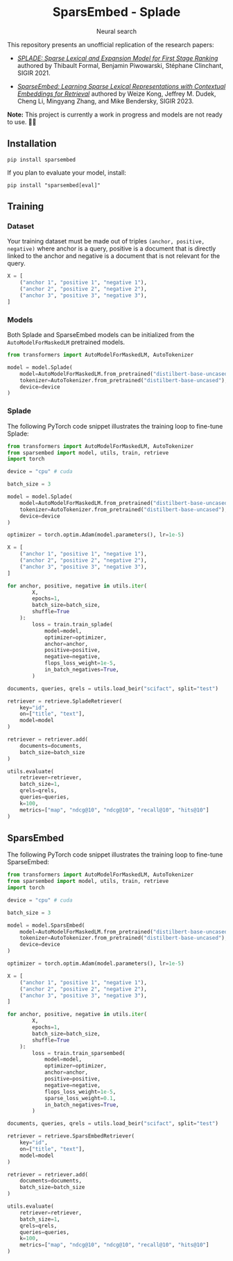 <div align="center">
  <h1>SparsEmbed - Splade</h1>
  <p>Neural search</p>
</div>

This repository presents an unofficial replication of the research papers:

- *[SPLADE: Sparse Lexical and Expansion Model for First Stage Ranking](https://arxiv.org/abs/2107.05720)* authored by Thibault Formal, Benjamin Piwowarski, Stéphane Clinchant, SIGIR 2021.

- *[SparseEmbed: Learning Sparse Lexical Representations with Contextual Embeddings for Retrieval](https://research.google/pubs/pub52289/)* authored by Weize Kong, Jeffrey M. Dudek, Cheng Li, Mingyang Zhang, and Mike Bendersky, SIGIR 2023.

**Note:** This project is currently a work in progress and models are not ready to use. 🔨🧹

## Installation

```
pip install sparsembed
```

If you plan to evaluate your model, install:

```
pip install "sparsembed[eval]"
```

## Training

### Dataset

Your training dataset must be made out of triples `(anchor, positive, negative)` where anchor is a query, positive is a document that is directly linked to the anchor and negative is a document that is not relevant for the query.

```python
X = [
    ("anchor 1", "positive 1", "negative 1"),
    ("anchor 2", "positive 2", "negative 2"),
    ("anchor 3", "positive 3", "negative 3"),
]
```

### Models

Both Splade and SparseEmbed models can be initialized from the `AutoModelForMaskedLM` pretrained models.

```python
from transformers import AutoModelForMaskedLM, AutoTokenizer

model = model.Splade(
    model=AutoModelForMaskedLM.from_pretrained("distilbert-base-uncased").to(device),
    tokenizer=AutoTokenizer.from_pretrained("distilbert-base-uncased"),
    device=device
)
```

### Splade

The following PyTorch code snippet illustrates the training loop to fine-tune Splade:

```python
from transformers import AutoModelForMaskedLM, AutoTokenizer
from sparsembed import model, utils, train, retrieve
import torch

device = "cpu" # cuda

batch_size = 3

model = model.Splade(
    model=AutoModelForMaskedLM.from_pretrained("distilbert-base-uncased").to(device),
    tokenizer=AutoTokenizer.from_pretrained("distilbert-base-uncased"),
    device=device
)

optimizer = torch.optim.Adam(model.parameters(), lr=1e-5)

X = [
    ("anchor 1", "positive 1", "negative 1"),
    ("anchor 2", "positive 2", "negative 2"),
    ("anchor 3", "positive 3", "negative 3"),
]

for anchor, positive, negative in utils.iter(
        X,
        epochs=1,
        batch_size=batch_size,
        shuffle=True
    ):
        loss = train.train_splade(
            model=model,
            optimizer=optimizer,
            anchor=anchor,
            positive=positive,
            negative=negative,
            flops_loss_weight=1e-5,
            in_batch_negatives=True,
        )

documents, queries, qrels = utils.load_beir("scifact", split="test")

retriever = retrieve.SpladeRetriever(
    key="id",
    on=["title", "text"],
    model=model
)

retriever = retriever.add(
    documents=documents,
    batch_size=batch_size
)

utils.evaluate(
    retriever=retriever,
    batch_size=1,
    qrels=qrels,
    queries=queries,
    k=100,
    metrics=["map", "ndcg@10", "ndcg@10", "recall@10", "hits@10"]
)
```

## SparsEmbed

The following PyTorch code snippet illustrates the training loop to fine-tune SparseEmbed:

```python
from transformers import AutoModelForMaskedLM, AutoTokenizer
from sparsembed import model, utils, train, retrieve
import torch

device = "cpu" # cuda

batch_size = 3

model = model.SparsEmbed(
    model=AutoModelForMaskedLM.from_pretrained("distilbert-base-uncased").to(device),
    tokenizer=AutoTokenizer.from_pretrained("distilbert-base-uncased"),
    device=device
)

optimizer = torch.optim.Adam(model.parameters(), lr=1e-5)

X = [
    ("anchor 1", "positive 1", "negative 1"),
    ("anchor 2", "positive 2", "negative 2"),
    ("anchor 3", "positive 3", "negative 3"),
]

for anchor, positive, negative in utils.iter(
        X,
        epochs=1,
        batch_size=batch_size,
        shuffle=True
    ):
        loss = train.train_sparsembed(
            model=model,
            optimizer=optimizer,
            anchor=anchor,
            positive=positive,
            negative=negative,
            flops_loss_weight=1e-5,
            sparse_loss_weight=0.1,
            in_batch_negatives=True,
        )

documents, queries, qrels = utils.load_beir("scifact", split="test")

retriever = retrieve.SparsEmbedRetriever(
    key="id",
    on=["title", "text"],
    model=model
)

retriever = retriever.add(
    documents=documents,
    batch_size=batch_size
)

utils.evaluate(
    retriever=retriever,
    batch_size=1,
    qrels=qrels,
    queries=queries,
    k=100,
    metrics=["map", "ndcg@10", "ndcg@10", "recall@10", "hits@10"]
)
```